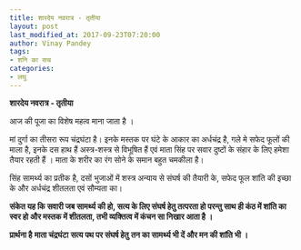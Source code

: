 ```yaml
---
title: शारदेय नवरात्र - तृतीया
layout: post
last_modified_at: 2017-09-23T07:20:00
author: Vinay Pandey
tags:
- शनि का सच
categories:
- लघु
---
```

**शारदेय नवरात्र - तृतीया**

आज की पूजा का विशेष महत्व माना जाता है ।

मां दुर्गा का तीसरा रूप चंद्रघंटा है। इनके मस्तक पर घंटे के आकार का अर्धचंद्र है, गले मे सफेद फूलों की माला है, इनके दस हाथ हैं अस्त्र-शस्त्र से विभूषित हैं एवं माता सिंह पर सवार दुष्‍टों के संहार के लिए हमेशा तैयार रहती हैं । माता के शरीर का रंग सोने के समान बहुत चमकीला है। 

सिंह सामर्थ्य का प्रतीक है, दसों भुजाओं में शस्त्र अन्याय से संघर्ष की तैयारी के, सफेद फूल शांति की इच्छा के और अर्धचंद्र शीतलता एवं सौम्यता का। 

**संकेत यह कि सवारी जब सामर्थ्य की हो, सत्य के लिए संघर्ष हेतु तत्परता हो परन्तु साथ ही कंठ में शांति का स्वर हो और मस्तक में शीतलता, तभी व्यक्तित्व में कंचन सा निखार आता है ।**

**प्रार्थना है**
**माता चंद्रघंटा**
**सत्य पथ पर संघर्ष हेतु**
**तन का सामर्थ्य भी दें और मन की शांति भी ।**



